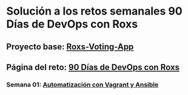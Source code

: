 # Solución a los retos semanales 90 Días de DevOps con Roxs

## Proyecto base: [Roxs-Voting-App](https://github.com/roxsross/roxs-devops-project90)

## Página del reto: [90 Días de DevOps con Roxs](https://90daysdevops.295devops.com/)

### **Semana 01**: [Automatización con Vagrant y Ansible](./docs/01-automatizacion-con-vagrant-y-ansible/README.md)